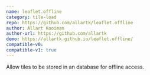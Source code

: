 ```yaml
---
name: leaflet.offline
category: tile-load
repo: https://github.com/allartk/leaflet.offline
author: Allart Kooiman
author-url: https://github.com/allartk
demo: https://allartk.github.io/leaflet.offline/
compatible-v0:
compatible-v1: true
---
```


Allow tiles to be stored in an database for offline access.
